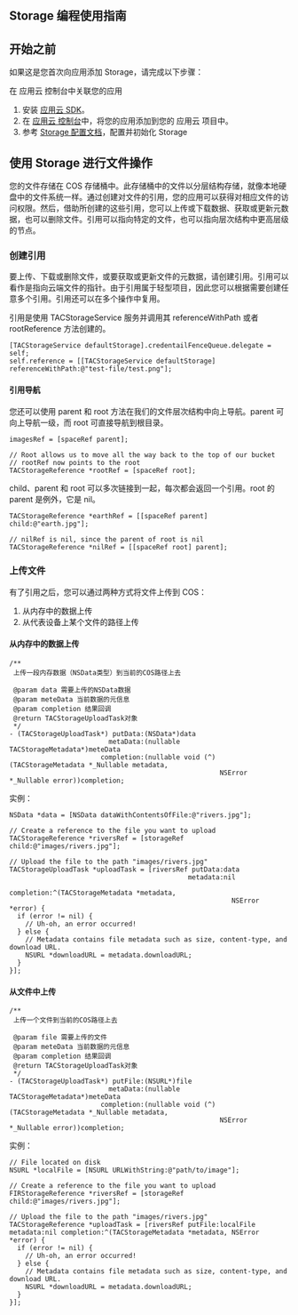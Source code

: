## Storage 编程使用指南

## 开始之前


如果这是您首次向应用添加 Storage，请完成以下步骤：

在 应用云 控制台中关联您的应用

1. 安装 [应用云 SDK]()。
2. 在 [应用云 控制台]()中，将您的应用添加到您的 应用云 项目中。
3. 参考 [Storage 配置文档]()，配置并初始化  Storage


## 使用 Storage 进行文件操作


您的文件存储在 COS 存储桶中。此存储桶中的文件以分层结构存储，就像本地硬盘中的文件系统一样。通过创建对文件的引用，您的应用可以获得对相应文件的访问权限。然后，借助所创建的这些引用，您可以上传或下载数据、获取或更新元数据，也可以删除文件。引用可以指向特定的文件，也可以指向层次结构中更高层级的节点。


### 创建引用
要上传、下载或删除文件，或要获取或更新文件的元数据，请创建引用。引用可以看作是指向云端文件的指针。由于引用属于轻型项目，因此您可以根据需要创建任意多个引用。引用还可以在多个操作中复用。

引用是使用 TACStorageService 服务并调用其 referenceWithPath 或者 rootReference 方法创建的。


~~~
[TACStorageService defaultStorage].credentailFenceQueue.delegate = self;
self.reference = [[TACStorageService defaultStorage] referenceWithPath:@"test-file/test.png"];
~~~



#### 引用导航

您还可以使用 parent 和 root 方法在我们的文件层次结构中向上导航。parent 可向上导航一级，而 root 可直接导航到根目录。



~~~
imagesRef = [spaceRef parent];

// Root allows us to move all the way back to the top of our bucket
// rootRef now points to the root
TACStorageReference *rootRef = [spaceRef root];
~~~


child、parent 和 root 可以多次链接到一起，每次都会返回一个引用。root 的 parent 是例外，它是 nil。

~~~
TACStorageReference *earthRef = [[spaceRef parent] child:@"earth.jpg"];

// nilRef is nil, since the parent of root is nil
TACStorageReference *nilRef = [[spaceRef root] parent];
~~~

### 上传文件

有了引用之后，您可以通过两种方式将文件上传到 COS：

1. 从内存中的数据上传
2. 从代表设备上某个文件的路径上传



#### 从内存中的数据上传

~~~
/**
 上传一段内存数据（NSData类型）到当前的COS路径上去

 @param data 需要上传的NSData数据
 @param meteData 当前数据的元信息
 @param completion 结果回调
 @return TACStorageUploadTask对象
 */
- (TACStorageUploadTask*) putData:(NSData*)data
                         metaData:(nullable TACStorageMetadata*)meteData
                       completion:(nullable void (^)(TACStorageMetadata *_Nullable metadata,
                                                     NSError *_Nullable error))completion;
~~~

实例：

~~~
NSData *data = [NSData dataWithContentsOfFile:@"rivers.jpg"];

// Create a reference to the file you want to upload
TACStorageReference *riversRef = [storageRef child:@"images/rivers.jpg"];

// Upload the file to the path "images/rivers.jpg"
TACStorageUploadTask *uploadTask = [riversRef putData:data
                                             metadata:nil
                                           completion:^(TACStorageMetadata *metadata,
                                                        NSError *error) {
  if (error != nil) {
    // Uh-oh, an error occurred!
  } else {
    // Metadata contains file metadata such as size, content-type, and download URL.
    NSURL *downloadURL = metadata.downloadURL;
  }
}];

~~~

#### 从文件中上传


~~~~
/**
 上传一个文件到当前的COS路径上去

 @param file 需要上传的文件
 @param meteData 当前数据的元信息
 @param completion 结果回调
 @return TACStorageUploadTask对象
 */
- (TACStorageUploadTask*) putFile:(NSURL*)file
                         metaData:(nullable TACStorageMetadata*)meteData
                       completion:(nullable void (^)(TACStorageMetadata *_Nullable metadata,
                                                     NSError *_Nullable error))completion;

~~~~


实例：

~~~
// File located on disk
NSURL *localFile = [NSURL URLWithString:@"path/to/image"];

// Create a reference to the file you want to upload
FIRStorageReference *riversRef = [storageRef child:@"images/rivers.jpg"];

// Upload the file to the path "images/rivers.jpg"
TACStorageReference *uploadTask = [riversRef putFile:localFile metadata:nil completion:^(TACStorageMetadata *metadata, NSError *error) {
  if (error != nil) {
    // Uh-oh, an error occurred!
  } else {
    // Metadata contains file metadata such as size, content-type, and download URL.
    NSURL *downloadURL = metadata.downloadURL;
  }
}];

~~~
